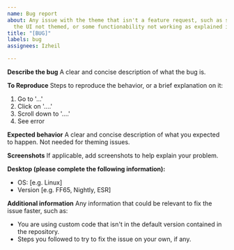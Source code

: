 ```yaml
---
name: Bug report
about: Any issue with the theme that isn't a feature request, such as some part of
  the UI not themed, or some functionability not working as explained in the documentation.
title: "[BUG]"
labels: bug
assignees: Izheil

---
```


**Describe the bug**
A clear and concise description of what the bug is.

**To Reproduce**
Steps to reproduce the behavior, or a brief explanation on it:
1. Go to '...'
2. Click on '....'
3. Scroll down to '....'
4. See error

**Expected behavior**
A clear and concise description of what you expected to happen. Not needed for theming issues.

**Screenshots**
If applicable, add screenshots to help explain your problem.

**Desktop (please complete the following information):**
 - OS: [e.g. Linux]
 - Version [e.g. FF65, Nightly, ESR]

**Additional information**
Any information that could be relevant to fix the issue faster, such as:
 - You are using custom code that isn't in the default version contained in the repository.
 - Steps you followed to try to fix the issue on your own, if any.
